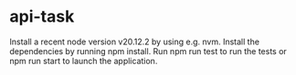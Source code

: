 # api-task
Install a recent node version v20.12.2 by using e.g. nvm. 
Install the dependencies by running npm install.
Run npm run test to run the tests or npm run start to launch the application.